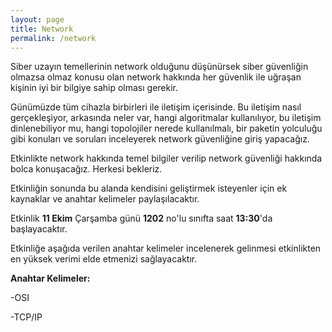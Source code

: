 ```yaml
---
layout: page
title: Network
permalink: /network
---
```


Siber uzayın temellerinin network olduğunu düşünürsek siber güvenliğin olmazsa olmaz konusu olan network hakkında her güvenlik ile uğraşan kişinin iyi bir bilgiye sahip olması gerekir. 

Günümüzde tüm cihazla birbirleri ile iletişim içerisinde. Bu iletişim nasıl gerçekleşiyor, arkasında neler var, hangi algoritmalar kullanılıyor, bu iletişim dinlenebiliyor mu, hangi topolojiler nerede kullanılmalı, bir paketin yolculuğu gibi konuları ve soruları inceleyerek network güvenliğine giriş yapacağız.

Etkinlikte network hakkında temel bilgiler verilip network güvenliği hakkında bolca konuşacağız. Herkesi bekleriz.

Etkinliğin sonunda bu alanda kendisini geliştirmek isteyenler için ek kaynaklar ve anahtar kelimeler paylaşılacaktır. 

Etkinlik <strong>11 Ekim</strong> Çarşamba günü <strong>1202</strong> no'lu sınıfta saat <strong>13:30</strong>'da başlayacaktır.

Etkinliğe aşağıda verilen anahtar kelimeler incelenerek gelinmesi etkinlikten en yüksek verimi elde etmenizi sağlayacaktır.

<strong>Anahtar Kelimeler:</strong>

-OSI

-TCP/IP